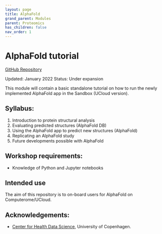 ```yaml
---
layout: page
title: AlphaFold
grand_parent: Modules
parent: Proteomics
has_children: false
nav_order: 1
---
```


# AlphaFold tutorial
[GitHub Repository](https://github.com/hds-sandbox/proteomics-documentation/AlphaFold)

Updated: January 2022
Status: Under expansion

This module will contain a basic standalone tutorial on how to run the newly implemented AlphaFold app in the Sandbox (UCloud version).

## Syllabus:
1. Introduction to protein structural analysis 
2. Evaluating predicted structures (AlphaFold DB)
3. Using the AlphaFold app to predict new structures (AlphaFold)
4. Replicating an AlphaFold study
5. Future developments possible with AlphaFold

## Workshop requirements:
- Knowledge of Python and Jupyter notebooks

## Intended use
The aim of this repository is to on-board users for AlphaFold on Computerome/UCloud.

## Acknowledgements:
- [Center for Health Data Science](https://heads.ku.dk/), University of Copenhagen.
